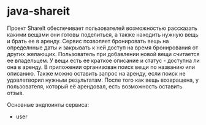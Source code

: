 # java-shareit
Проект ShareIt обеспечивает пользователей возможностью рассказать какими вещами они готовы поделиться, а также находить нужную вещь и брать ее в аренду. Сервис позволяет бронировать вещь на определнные даты и закрывать к ней доступ на время бронирования от других желающих. 
Пользователь при добавлении новой вещи считается ее владельцем. У вещи есть ее краткое описание и статус - доступна ли она в аренду. В приложении организован поиск вещи по названию или описанию. Также можно оставить запрос на аренду, если поиск не удовлетворил нужным результатам.
После того как вещь возвращена, у пользователя, который её арендовал, есть возможность оставить отзыв.

Основные эндпоинты сервиса:
* user
  
  
